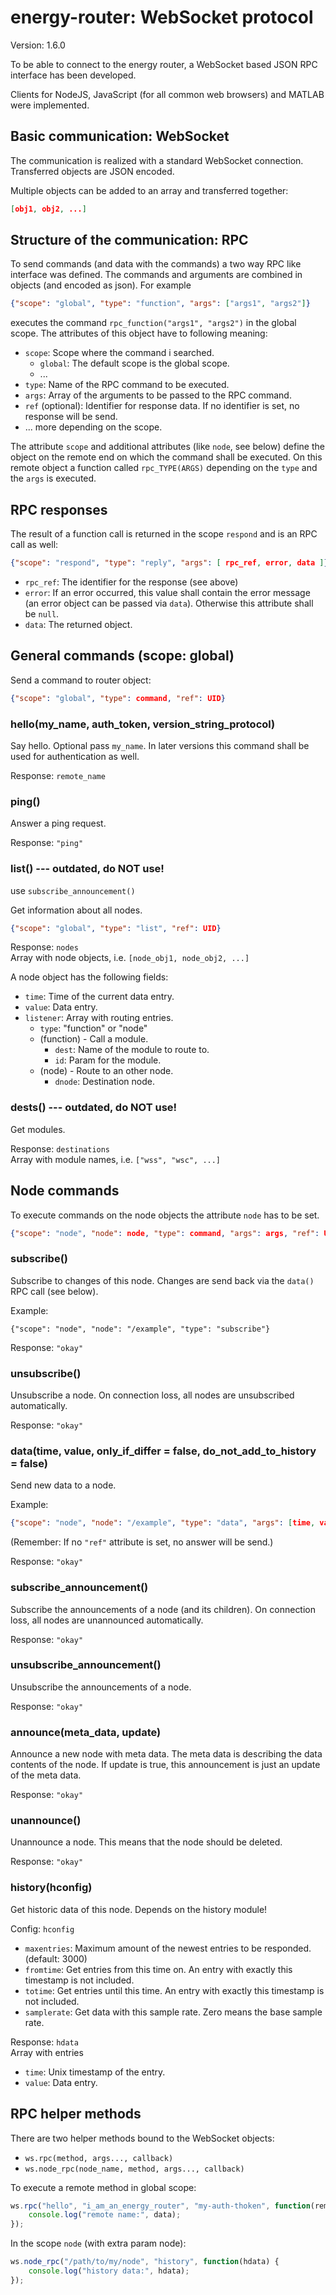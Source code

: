 # energy-router: WebSocket protocol

Version: 1.6.0

To be able to connect to the energy router, a WebSocket based JSON RPC interface has been developed.

Clients for NodeJS, JavaScript (for all common web browsers) and MATLAB were implemented.

## Basic communication: WebSocket

The communication is realized with a standard WebSocket connection. Transferred objects are JSON encoded.

Multiple objects can be added to an array and transferred together:

```json
[obj1, obj2, ...]
```

## Structure of the communication: RPC

To send commands (and data with the commands) a two way RPC like interface was defined. The commands and arguments are combined in objects (and encoded as json). For example
```json
{"scope": "global", "type": "function", "args": ["args1", "args2"]}
```
executes the command `rpc_function("args1", "args2")` in the global scope. The attributes of this object have to following meaning:

  * `scope`: Scope where the command i searched.
    * `global`: The default scope is the global scope.
    * ...
  * `type`: Name of the RPC command to be executed.
  * `args`: Array of the arguments to be passed to the RPC command.
  * `ref` (optional): Identifier for response data. If no identifier is set, no response will be send.
  * ... more depending on the scope.

The attribute `scope` and additional attributes (like `node`, see below) define the object on the remote end on which the command shall be executed. On this remote object a function called `rpc_TYPE(ARGS)` depending on the `type` and the `args` is executed.

## RPC responses

The result of a function call is returned in the scope `respond` and is an RPC call as well:

```json
{"scope": "respond", "type": "reply", "args": [ rpc_ref, error, data ]}
```
  * `rpc_ref`: The identifier for the response (see above)
  * `error`: If an error occurred, this value shall contain the error message (an error object can be passed via `data`). Otherwise this attribute shall be `null`.
  * `data`: The returned object.


## General commands (scope: global)

Send a command to router object:
```json
{"scope": "global", "type": command, "ref": UID}
```

### hello(my_name, auth_token, version_string_protocol)

Say hello. Optional pass `my_name`. In later versions this command shall be used for authentication as well.

Response: `remote_name`

### ping()

Answer a ping request.

Response: `"ping"`

### list() --- outdated, do NOT use!

use `subscribe_announcement()`

Get information about all nodes.

```json
{"scope": "global", "type": "list", "ref": UID}
```

Response: `nodes`<br>
Array with node objects, i.e. `[node_obj1, node_obj2, ...]`

A node object has the following fields:
  * `time`: Time of the current data entry.
  * `value`: Data entry.
  * `listener`: Array with routing entries.
    * `type`: "function" or "node"
    * (function) - Call a module.
      * `dest`: Name of the module to route to.
      * `id`: Param for the module.
    * (node) - Route to an other node.
      * `dnode`: Destination node.

### dests() --- outdated, do NOT use!

Get modules.

Response: `destinations`<br>
Array with module names, i.e. `["wss", "wsc", ...]`


## Node commands

To execute commands on the node objects the attribute `node` has to be set.

```json
{"scope": "node", "node": node, "type": command, "args": args, "ref": UID}
```

### subscribe()

Subscribe to changes of this node. Changes are send back via the `data()` RPC call (see below).

Example:
```
{"scope": "node", "node": "/example", "type": "subscribe"}
```

Response: `"okay"`

### unsubscribe()

Unsubscribe a node.
On connection loss, all nodes are unsubscribed automatically.

Response: `"okay"`

### data(time, value, only_if_differ = false, do_not_add_to_history = false)

Send new data to a node.

Example:
```json
{"scope": "node", "node": "/example", "type": "data", "args": [time, value, only_if_differ, do_not_add_to_history]}
```
(Remember: If no `"ref"` attribute is set, no answer will be send.)

Response: `"okay"`


### subscribe_announcement()

Subscribe the announcements of a node (and its children).
On connection loss, all nodes are unannounced automatically.

Response: `"okay"`

### unsubscribe_announcement()

Unsubscribe the announcements of a node.

Response: `"okay"`

### announce(meta_data, update)

Announce a new node with meta data. The meta data is describing the data contents of the node. If update is true, this announcement is just an update of the meta data.

Response: `"okay"`

### unannounce()

Unannounce a node. This means that the node should be deleted.

Response: `"okay"`

### history(hconfig)

Get historic data of this node. Depends on the history module!

Config: `hconfig`
  * `maxentries`: Maximum amount of the newest entries to be responded. (default: 3000)
  * `fromtime`: Get entries from this time on. An entry with exactly this timestamp is not included.
  * `totime`: Get entries until this time. An entry with exactly this timestamp is not included.
  * `samplerate`: Get data with this sample rate. Zero means the base sample rate.

Response: `hdata`<br>
Array with entries
  * `time`: Unix timestamp of the entry.
  * `value`: Data entry.

## RPC helper methods

There are two helper methods bound to the WebSocket objects:
  * `ws.rpc(method, args..., callback)`
  * `ws.node_rpc(node_name, method, args..., callback)`

To execute a remote method in global scope:
```javascript
ws.rpc("hello", "i_am_an_energy_router", "my-auth-thoken", function(remote_name) {
	console.log("remote name:", data);
});
```

In the scope `node` (with extra param node):
```javascript
ws.node_rpc("/path/to/my/node", "history", function(hdata) {
	console.log("history data:", hdata);
});
```
